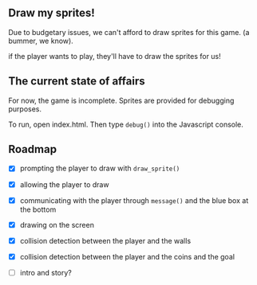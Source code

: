 ## Draw my sprites!

Due to budgetary issues, we can't afford to draw sprites for this game. (a bummer, we know).

if the player wants to play, they'll have to draw the sprites for us!

## The current state of affairs

For now, the game is incomplete. Sprites are provided for debugging purposes.

To run, open index.html. Then type `debug()` into the Javascript console.

## Roadmap

- [x] prompting the player to draw with `draw_sprite()`

- [x] allowing the player to draw

- [x] communicating with the player through `message()` and the blue box at the bottom

- [x] drawing on the screen

- [x] collision detection between the player and the walls

- [x] collision detection between the player and the coins and the goal

- [ ] intro and story?